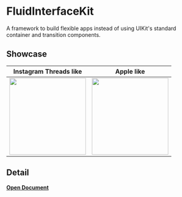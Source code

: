 # FluidInterfaceKit

A framework to build flexible apps instead of using UIKit's standard container and transition components.

## Showcase

|Instagram Threads like | Apple like |
|---|---|
|<img width=200px src=https://user-images.githubusercontent.com/1888355/147848629-031e1c5c-0c52-4674-8d9a-dad034b6e87f.gif />| <img width=200px src=https://user-images.githubusercontent.com/1888355/147852736-9e926a14-d30f-40ad-9733-c92546d4f8b6.gif /> |

## Detail

[**Open Document**](https://muukii.notion.site/FluidInterfaceKit-A-library-for-making-the-Fluid-UI-with-UIKit-120d631c84574d75a3b51edbf827382a)
